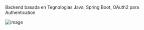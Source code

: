 Backend basada en Tegnologias Java, Spring Boot, OAuth2 para Authentication 

![image](https://github.com/user-attachments/assets/43fa2520-5b93-4ef8-b534-437187bfdcf7)
